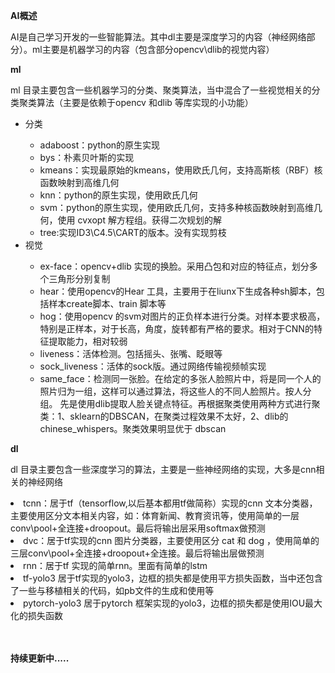 <strong>AI概述</strong>
   <p> AI是自己学习开发的一些智能算法。其中dl主要是深度学习的内容（神经网络部分）。ml主要是机器学习的内容（包含部分opencv\dlib的视觉内容）
 
   </p>
   
   <p>
   <strong>ml</strong>
   <p> ml 目录主要包含一些机器学习的分类、聚类算法，当中混合了一些视觉相关的分类聚类算法（主要是依赖于opencv 和dlib 等库实现的小功能）
 
   <ul>
    <li>分类</li>
    <ul>
     <li>adaboost：python的原生实现</li>
     <li>bys：朴素贝叶斯的实现</li>
     <li>kmeans：实现最原始的kmeans，使用欧氏几何，支持高斯核（RBF）核函数映射到高维几何</li>
     <li>knn：python的原生实现，使用欧氏几何</li>
     <li>svm：python的原生实现，使用欧氏几何，支持多种核函数映射到高维几何，使用 cvxopt 解方程组。获得二次规划的解</li>
     <li>tree:实现ID3\C4.5\CART的版本。没有实现剪枝</li>
    </ul>
   <li>视觉</li>
    <ul>
     <li>ex-face：opencv+dlib 实现的换脸。采用凸包和对应的特征点，划分多个三角形分别复制</li>
     <li>hear：使用opencv的Hear 工具，主要用于在liunx下生成各种sh脚本，包括样本create脚本、train 脚本等</li>
     <li>hog：使用opencv 的svm对图片的正负样本进行分类。对样本要求极高，特别是正样本，对于长高，角度，旋转都有严格的要求。相对于CNN的特征提取能力，相对较弱</li>
     <li>liveness：活体检测。包括摇头、张嘴、眨眼等</li>
     <li>sock_liveness：活体的sock版。通过网络传输视频帧实现</li>
     <li>same_face：检测同一张脸。在给定的多张人脸照片中，将是同一个人的照片归为一组，这样可以通过算法，将这些人的不同人脸照片。按人分组。
     	先是使用dlib提取人脸关键点特征。再根据聚类使用两种方式进行聚类：1、sklearn的DBSCAN，在聚类过程效果不太好，2、dlib的chinese_whispers。聚类效果明显优于 dbscan</li>
    </ul>
    
   </ul> 
   </p>
   
    
   <strong>dl </strong>
   <p> dl 目录主要包含一些深度学习的算法，主要是一些神经网络的实现，大多是cnn相关的神经网络
 
   <li>tcnn：居于tf（tensorflow,以后基本都用tf做简称）实现的cnn 文本分类器，主要使用区分文本相关内容，如：体育新闻、教育资讯等，使用简单的一层conv\pool+全连接+droopout。最后将输出层采用softmax做预测 </li>
   <li>dvc：居于tf实现的cnn 图片分类器，主要使用区分 cat 和 dog ，使用简单的三层conv\pool+全连接+droopout+全连接。最后将输出层做预测 </li>
   <li>rnn：居于tf 实现的简单rnn。里面有简单的lstm</li>
   <li>tf-yolo3 居于tf实现的yolo3，边框的损失都是使用平方损失函数，当中还包含了一些与移植相关的代码，如pb文件的生成和使用等</li>
   <li>pytorch-yolo3 居于pytorch 框架实现的yolo3，边框的损失都是使用IOU最大化的损失函数</li>
  <br/><br/>
   
  
   <strong>持续更新中.....</strong>
